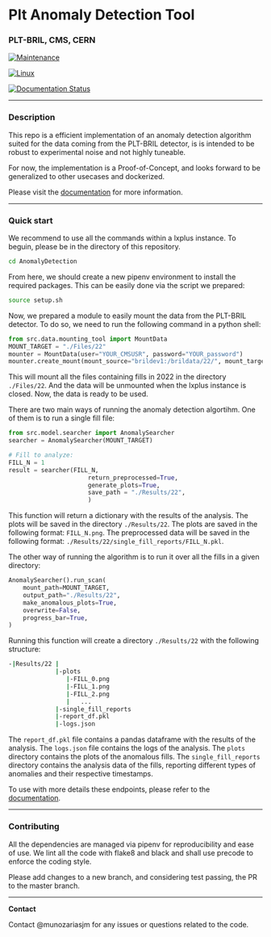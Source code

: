 # Plt Anomaly Detection Tool
### PLT-BRIL, CMS, CERN


[![Maintenance](https://img.shields.io/badge/Maintained%3F-yes-green.svg)](https://GitHub.com/Naereen/StrapDown.js/graphs/commit-activity)

[![Linux](https://svgshare.com/i/Zhy.svg)](https://svgshare.com/i/Zhy.svg)

[![Documentation Status](https://readthedocs.org/projects/ansicolortags/badge/?version=latest)](https://munozariasjm.github.io/plt-anomaly-detector/)

---
### Description

This repo is a efficient implementation of an anomaly detection algorithm suited for the data coming from the PLT-BRIL detector, is is intended to be robust to experimental noise and not highly tuneable.

For now, the implementation is a Proof-of-Concept, and looks forward to be generalized to other usecases and dockerized.

Please visit the [documentation](https://munozariasjm.github.io/plt-anomaly-detector/) for more information.

---

### Quick start

We recommend to use all the commands within a lxplus instance. To beguin, please be in the directory of this repository.

```bash
cd AnomalyDetection
```

From here, we should create a new pipenv environment to install the required packages. This can be easily done via the script we prepared:

```bash
source setup.sh
```
Now, we prepared a module to easily mount the data from the PLT-BRIL detector. To do so, we need to run the following command in a python shell:

```python
from src.data.mounting_tool import MountData
MOUNT_TARGET = "./Files/22"
mounter = MountData(user="YOUR_CMSUSR", password="YOUR_password")
mounter.create_mount(mount_source="brildev1:/brildata/22/", mount_target=MOUNT_TARGET)
```
This will mount all the files containing fills in 2022 in the directory `./Files/22`. And the data will be unmounted when the lxplus instance is closed.
Now, the data is ready to be used. 

There are two main ways of running the anomaly detection algortihm. One of them is to run a single fill file:

```python
from src.model.searcher import AnomalySearcher
searcher = AnomalySearcher(MOUNT_TARGET)

# Fill to analyze:
FILL_N = 1
result = searcher(FILL_N,
                      return_preprocessed=True,
                      generate_plots=True,
                      save_path = "./Results/22",
                      )

```
This function will return a dictionary with the results of the analysis. The plots will be saved in the directory `./Results/22`. The plots are saved in the following format: `FILL_N.png`. The preprocessed data will be saved in the following format: `./Results/22/single_fill_reports/FILL_N.pkl`.

The other way of running the algorithm is to run it over all the fills in a given directory:

```python
AnomalySearcher().run_scan(
    mount_path=MOUNT_TARGET,
    output_path="./Results/22",
    make_anomalous_plots=True,
    overwrite=False,
    progress_bar=True,
)
```

Running this function will create a directory `./Results/22` with the following structure:

```bash
-|Results/22 |
             |-plots
                |-FILL_0.png
                |-FILL_1.png
                |-FILL_2.png
                |   ...
             |-single_fill_reports
             |-report_df.pkl
             |-logs.json
```

The `report_df.pkl` file contains a pandas dataframe with the results of the analysis. The `logs.json` file contains the logs of the analysis. The `plots` directory contains the plots of the anomalous fills. The `single_fill_reports` directory contains the analysis data of the fills, reporting different types of anomalies and their respective timestamps.

To use with more details these endpoints, please refer to the [documentation]().

---

### Contributing

All the dependencies are managed via pipenv for reproducibility and ease of use. We lint all the code with flake8 and black and shall use precode to enforce the coding style.

Please add changes to a new branch, and considering test passing, the PR to the master branch.

--- 

**Contact**

Contact @munozariasjm for any issues or questions related to the code.
